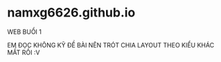 # namxg6626.github.io
WEB BUỔI 1

EM ĐỌC KHÔNG KỸ ĐỀ BÀI NÊN TRÓT CHIA LAYOUT THEO KIỂU KHÁC MẤT RỒI :V
